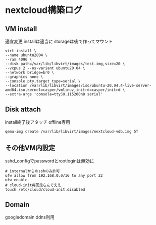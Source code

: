 # nextcloud構築ログ


## VM install

適宜変更
installは適当に
storageは後で作ってマウント
```
virt-install \
--name ubuntu2004 \
--ram 4096 \
--disk path=/var/lib/libvirt/images/test.img,size=20 \
--vcpus 2 --os-variant ubuntu20.04 \
--network bridge=br0 \
--graphics none \
--console pty,target_type=serial \
--location /var/lib/libvirt/images/iso/ubuntu-20.04.4-live-server-amd64.iso,kernel=casper/vmlinuz,initrd=casper/initrd \
--extra-args 'console=ttyS0,115200n8 serial'
```
## Disk attach

install終了後アタッチ
offline専用

```
qemu-img create /var/lib/libvirt/images/nextcloud-vdb.img 5T
```
## その他VM内設定

sshd_configでpasswordとrootloginは無効に
```
# internalからのsshのみ許可
ufw allow from 192.168.0.0/16 to any port 22
ufw enable
# cloud-init毎回走らんでええ
touch /etc/cloud/cloud-init.disabled
```

## Domain

googledomain ddns利用
```

```
